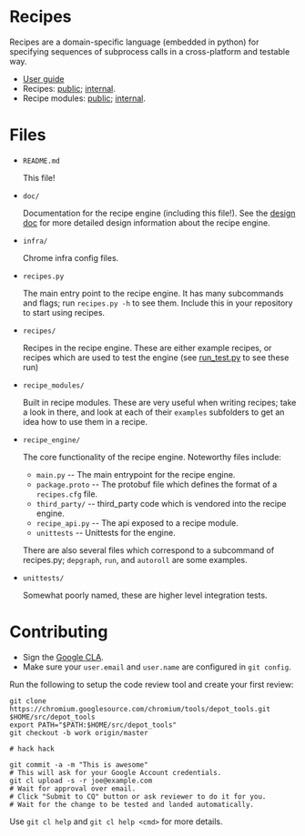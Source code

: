 # Recipes

Recipes are a domain-specific language (embedded in python) for specifying
sequences of subprocess calls in a cross-platform and testable way.

* [User guide](doc/user_guide.md)
* Recipes: [public](https://chromium.googlesource.com/chromium/tools/build.git/+/master/scripts/slave/recipes/);
  [internal](https://chrome-internal.googlesource.com/chrome/tools/build_limited/scripts/slave/+/master/recipes/).
* Recipe modules: [public](https://chromium.googlesource.com/chromium/tools/build.git/+/master/scripts/slave/recipe_modules/);
  [internal](https://chrome-internal.googlesource.com/chrome/tools/build_limited/scripts/slave/+/master/recipe_modules/).

# Files

*   `README.md`

    This file!

*   `doc/`

    Documentation for the recipe engine (including this file!).  See the
    [design doc](doc/design_doc.md) for more detailed design information about
    the recipe engine.

*   `infra/`

    Chrome infra config files.

*   `recipes.py`

    The main entry point to the recipe engine. It has many subcommands and
    flags; run `recipes.py -h` to see them. Include this in your repository
    to start using recipes.

*   `recipes/`

    Recipes in the recipe engine. These are either example recipes, or recipes
    which are used to test the engine (see
    [run_test.py](recipe_engine/unittests/run_test.py) to see these run)

*   `recipe_modules/`

    Built in recipe modules. These are very useful when writing recipes; take a
    look in there, and look at each of their `examples` subfolders to get an
    idea how to use them in a recipe.

*   `recipe_engine/`

    The core functionality of the recipe engine. Noteworthy files include:
    * `main.py` -- The main entrypoint for the recipe engine.
    * `package.proto` -- The protobuf file which defines the format of a
    `recipes.cfg` file.
    * `third_party/` -- third_party code which is vendored into the recipe
      engine.
    * `recipe_api.py` -- The api exposed to a recipe module.
    * `unittests` -- Unittests for the engine.

    There are also several files which correspond to a subcommand of recipes.py;
    `depgraph`, `run`, and `autoroll` are some examples.

*   `unittests/`

    Somewhat poorly named, these are higher level integration tests.

# Contributing

  * Sign the [Google CLA](https://cla.developers.google.com/clas).
  * Make sure your `user.email` and `user.name` are configured in `git config`.

Run the following to setup the code review tool and create your first review:

    git clone https://chromium.googlesource.com/chromium/tools/depot_tools.git $HOME/src/depot_tools
    export PATH="$PATH:$HOME/src/depot_tools"
    git checkout -b work origin/master

    # hack hack

    git commit -a -m "This is awesome"
    # This will ask for your Google Account credentials.
    git cl upload -s -r joe@example.com
    # Wait for approval over email.
    # Click "Submit to CQ" button or ask reviewer to do it for you.
    # Wait for the change to be tested and landed automatically.

Use `git cl help` and `git cl help <cmd>` for more details.
